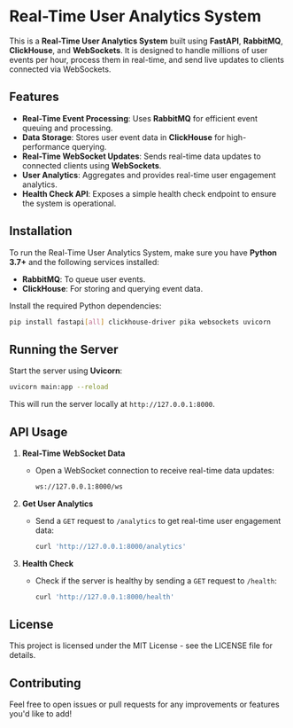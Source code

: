 # Real-Time User Analytics System

This is a **Real-Time User Analytics System** built using **FastAPI**, **RabbitMQ**, **ClickHouse**, and **WebSockets**. It is designed to handle millions of user events per hour, process them in real-time, and send live updates to clients connected via WebSockets.

## Features
- **Real-Time Event Processing**: Uses **RabbitMQ** for efficient event queuing and processing.
- **Data Storage**: Stores user event data in **ClickHouse** for high-performance querying.
- **Real-Time WebSocket Updates**: Sends real-time data updates to connected clients using **WebSockets**.
- **User Analytics**: Aggregates and provides real-time user engagement analytics.
- **Health Check API**: Exposes a simple health check endpoint to ensure the system is operational.

## Installation

To run the Real-Time User Analytics System, make sure you have **Python 3.7+** and the following services installed:
- **RabbitMQ**: To queue user events.
- **ClickHouse**: For storing and querying event data.

Install the required Python dependencies:

```bash
pip install fastapi[all] clickhouse-driver pika websockets uvicorn
```

## Running the Server

Start the server using **Uvicorn**:

```bash
uvicorn main:app --reload
```

This will run the server locally at `http://127.0.0.1:8000`.

## API Usage

1. **Real-Time WebSocket Data**
   - Open a WebSocket connection to receive real-time data updates:
     ```bash
     ws://127.0.0.1:8000/ws
     ```

2. **Get User Analytics**
   - Send a `GET` request to `/analytics` to get real-time user engagement data:
     ```bash
     curl 'http://127.0.0.1:8000/analytics'
     ```

3. **Health Check**
   - Check if the server is healthy by sending a `GET` request to `/health`:
     ```bash
     curl 'http://127.0.0.1:8000/health'
     ```

## License

This project is licensed under the MIT License - see the LICENSE file for details.

## Contributing

Feel free to open issues or pull requests for any improvements or features you'd like to add!